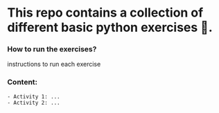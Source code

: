 # This repo contains a collection of different basic python exercises 🐍.

### How to run the exercises?
instructions to run each exercise

### Content:
    - Activity 1: ...
    - Activity 2: ...